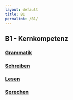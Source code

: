 ```yaml
---
layout: default
title: B1
permalink: /B1/
---
```


## B1 - Kernkompetenz


### [Grammatik](/B1/grammatik)

### [Schreiben](/B1/schreiben)

### [Lesen](/B1/lesen)

### [Sprechen](/B1/sprechen)